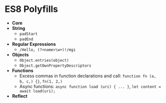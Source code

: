 # ES8 Polyfills

- **Core**
- **String**
  - `padStart`
  - `padEnd`
- **Regular Expressions**
  - `/Hello, (?<name>\w+)!/mgi`
- **Objects**
  - `Object.entries(object)`
  - `Object.getOwnPropertyDescriptors`
- **Functions**
  - Excess commas in function declarations and call: `function fn (a, b, c,) {}`, `fn(1, 2,)`
  - Async functions: `async function load (uri) { ... }`, `let content = await load(uri);`
- **Reflect**
